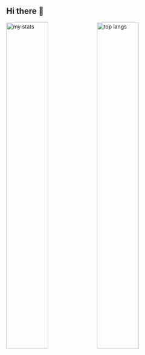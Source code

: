 ## Hi there 👋

<img alt="my stats" align="left" width="47%" src="https://github-readme-stats.vercel.app/api?username=renevajda1"/>
<img alt="top langs" align="left" width="47%" src="https://github-readme-stats.vercel.app/api/top-langs/?username=renevajda1&layout=compact"/>


<!--
**ReneVajda1/ReneVajda1** is a ✨ _special_ ✨ repository because its `README.md` (this file) appears on your GitHub profile.

Here are some ideas to get you started:

- 🔭 I’m currently working on ...
- 🌱 I’m currently learning ...
- 👯 I’m looking to collaborate on ...
- 🤔 I’m looking for help with ...
- 💬 Ask me about ...
- 📫 How to reach me: ...
- 😄 Pronouns: ...
- ⚡ Fun fact: ...
-->
